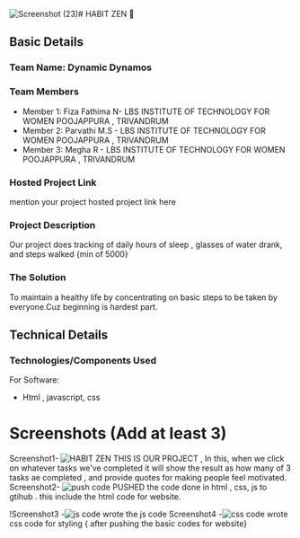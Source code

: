 ![Screenshot (23)](https://github.com/user-attachments/assets/9af4bef2-d9f7-45b1-abf9-40a520d94fa5)# HABIT ZEN 🎯


## Basic Details
### Team Name: Dynamic Dynamos


### Team Members
- Member 1: Fiza Fathima N- LBS INSTITUTE OF TECHNOLOGY FOR WOMEN POOJAPPURA , TRIVANDRUM
- Member 2: Parvathi M.S - LBS INSTITUTE OF TECHNOLOGY FOR WOMEN POOJAPPURA , TRIVANDRUM
- Member 3: Megha R - LBS INSTITUTE OF TECHNOLOGY FOR WOMEN POOJAPPURA , TRIVANDRUM

### Hosted Project Link
mention your project hosted project link here

### Project Description
Our project does tracking of daily hours of sleep , glasses of water drank, and steps walked {min of 5000}

### The Solution
To maintain a healthy life by concentrating on basic steps to be taken by everyone.Cuz beginning is hardest part.

## Technical Details
### Technologies/Components Used
For Software:
- Html , javascript, css
  

# Screenshots (Add at least 3)
Screenshot1- ![HABIT ZEN ](https://github.com/user-attachments/assets/8a38c62d-eb86-46b4-bc06-ef4e42f33866)
THIS IS OUR PROJECT , In this, when we click on whatever tasks we've completed it will show the result as how many of 3 tasks ae completed , and provide quotes for making people feel motivated.
Screenshot2- ![push code](https://github.com/user-attachments/assets/b16c47e4-d137-4e88-aef9-d04b041d0ecf)
PUSHED the code done in html , css, js to gtihub . this include the html code for website.

!Screenshot3 -![js code](https://github.com/user-attachments/assets/929ff12d-c655-45e7-8d24-4a815238525e)
wrote the js code 
Screenshot4 -![css code](https://github.com/user-attachments/assets/ec87e38c-580e-492a-8f7e-0f4180fdd861)
wrote css code for styling { after pushing the basic codes for website}
 
